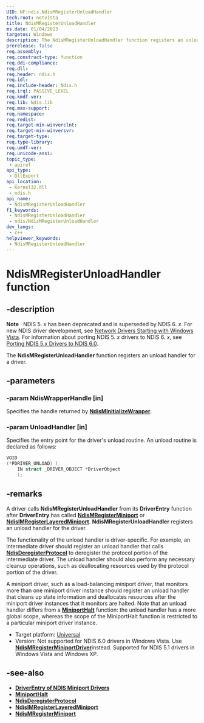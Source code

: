 ```yaml
---
UID: NF:ndis.NdisMRegisterUnloadHandler
tech.root: netvista
title: NdisMRegisterUnloadHandler
ms.date: 01/04/2023
targetos: Windows
description: The NdisMRegisterUnloadHandler function registers an unload handler for a driver.
prerelease: false
req.assembly: 
req.construct-type: function
req.ddi-compliance: 
req.dll: 
req.header: ndis.h
req.idl: 
req.include-header: Ndis.h
req.irql: PASSIVE_LEVEL
req.kmdf-ver: 
req.lib: Ndis.lib
req.max-support: 
req.namespace: 
req.redist: 
req.target-min-winverclnt: 
req.target-min-winversvr: 
req.target-type: 
req.type-library: 
req.umdf-ver: 
req.unicode-ansi: 
topic_type:
 - apiref
api_type:
 - DllExport
api_location:
 - Kernel32.dll
 - ndis.h
api_name:
 - NdisMRegisterUnloadHandler
f1_keywords:
 - NdisMRegisterUnloadHandler
 - ndis/NdisMRegisterUnloadHandler
dev_langs:
 - c++
helpviewer_keywords:
 - NdisMRegisterUnloadHandler
---
```


# NdisMRegisterUnloadHandler function

## -description

**Note**   NDIS 5. *x* has been deprecated and is superseded by NDIS 6. *x*. For new NDIS driver development, see [Network Drivers Starting with Windows Vista](../_netvista/index.md). For information about porting NDIS 5. *x* drivers to NDIS 6. *x*, see [Porting NDIS 5.x Drivers to NDIS 6.0](https://msdn.microsoft.com/library/Ff570059).

The **NdisMRegisterUnloadHandler** function registers an unload handler for a driver.

## -parameters

### -param NdisWrapperHandle [in]

Specifies the handle returned by [**NdisMInitializeWrapper**](https://msdn.microsoft.com/library/ff553547\(v=vs.85\)).

### -param UnloadHandler [in]

Specifies the entry point for the driver's unload routine. An unload routine is declared as follows:

```cpp
VOID
(*PDRIVER_UNLOAD) (
    IN struct _DRIVER_OBJECT *DriverObject
    );
```

## -remarks

A driver calls **NdisMRegisterUnloadHandler** from its **DriverEntry** function after **DriverEntry** has called [**NdisMRegisterMiniport**](https://msdn.microsoft.com/library/ff553602\(v=vs.85\)) or [**NdisIMRegisterLayeredMiniport**](nf-ndis-ndisimregisterlayeredminiport.md). **NdisMRegisterUnloadHandler** registers an unload handler for the driver.

The functionality of the unload handler is driver-specific. For example, an intermediate driver should register an unload handler that calls [**NdisDeregisterProtocol**](nf-ndis-ndisderegisterprotocol.md) to deregister the protocol portion of the intermediate driver. The unload handler should also perform any necessary cleanup operations, such as deallocating resources used by the protocol portion of the driver.

A miniport driver, such as a load-balancing miniport driver, that monitors more than one miniport driver instance should register an unload handler that cleans up state information and deallocates resources after the miniport driver instances that it monitors are halted. Note that an unload handler differs from a [**MiniportHalt**](https://msdn.microsoft.com/library/ff549451\(v=vs.85\)) function: the unload handler has a more global scope, whereas the scope of the MiniportHalt function is restricted to a particular miniport driver instance.

- Target platform: [Universal](https://go.microsoft.com/fwlink/p/?linkid=531356)
- Version: Not supported for NDIS 6.0 drivers in Windows Vista. Use <a href="https://msdn.microsoft.com/library/Ff563654"><strong>NdisMRegisterMiniportDriver</strong></a>instead. Supported for NDIS 5.1 drivers in Windows Vista and Windows XP.

## -see-also

- [**DriverEntry of NDIS Miniport Drivers**](https://msdn.microsoft.com/library/Ff548818)
- [**MiniportHalt**](https://msdn.microsoft.com/library/ff549451\(v=vs.85\))
- [**NdisDeregisterProtocol**](nf-ndis-ndisderegisterprotocol.md)
- [**NdisIMRegisterLayeredMiniport**](nf-ndis-ndisimregisterlayeredminiport.md)
- [**NdisMRegisterMiniport**](https://msdn.microsoft.com/library/ff553602\(v=vs.85\))
